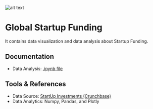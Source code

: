 ![alt text](img/.png)

# Global Startup Funding
It contains data visualization and data analysis about Startup Funding.

## Documentation
- Data Analysis: [.ipynb file](https://nbviewer.jupyter.org/github/albertbill/Global-Startup-Funding/blob/598efe93b11b343114b508de4abbc3648729463b/startup.ipynb)

## Tools & References
- Data Source: [StartUp Investments (Crunchbase)](https://www.kaggle.com/arindam235/startup-investments-crunchbase)
- Data Analytics: Numpy, Pandas, and Plotly
